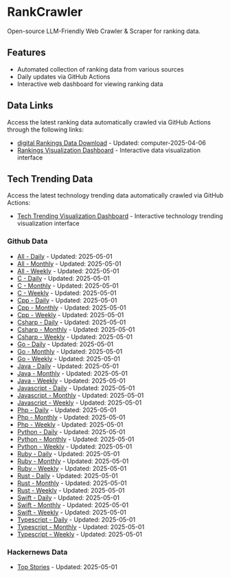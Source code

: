 # RankCrawler

Open-source LLM-Friendly Web Crawler & Scraper for ranking data.

## Features

* Automated collection of ranking data from various sources
* Daily updates via GitHub Actions
* Interactive web dashboard for viewing ranking data


## Data Links

Access the latest ranking data automatically crawled via GitHub Actions through the following links:

* [digital Rankings Data Download](https://github.com/chenjy16/RankCrawler/blob/main/data/1688/digital_computer_2025-04-06.json) - Updated: computer-2025-04-06
* [Rankings Visualization Dashboard](https://chenjy16.github.io/RankCrawler/1688_rankings.html) - Interactive data visualization interface




## Tech Trending Data

Access the latest technology trending data automatically crawled via GitHub Actions:

* [Tech Trending Visualization Dashboard](https://chenjy16.github.io/RankCrawler/tech_trending.html) - Interactive technology trending visualization interface

### Github Data

* [All - Daily](https://github.com/chenjy16/RankCrawler/blob/main/data/github/github_all_daily_2025-05-01.json) - Updated: 2025-05-01
* [All - Monthly](https://github.com/chenjy16/RankCrawler/blob/main/data/github/github_all_monthly_2025-05-01.json) - Updated: 2025-05-01
* [All - Weekly](https://github.com/chenjy16/RankCrawler/blob/main/data/github/github_all_weekly_2025-05-01.json) - Updated: 2025-05-01
* [C - Daily](https://github.com/chenjy16/RankCrawler/blob/main/data/github/github_c_daily_2025-05-01.json) - Updated: 2025-05-01
* [C - Monthly](https://github.com/chenjy16/RankCrawler/blob/main/data/github/github_c_monthly_2025-05-01.json) - Updated: 2025-05-01
* [C - Weekly](https://github.com/chenjy16/RankCrawler/blob/main/data/github/github_c_weekly_2025-05-01.json) - Updated: 2025-05-01
* [Cpp - Daily](https://github.com/chenjy16/RankCrawler/blob/main/data/github/github_cpp_daily_2025-05-01.json) - Updated: 2025-05-01
* [Cpp - Monthly](https://github.com/chenjy16/RankCrawler/blob/main/data/github/github_cpp_monthly_2025-05-01.json) - Updated: 2025-05-01
* [Cpp - Weekly](https://github.com/chenjy16/RankCrawler/blob/main/data/github/github_cpp_weekly_2025-05-01.json) - Updated: 2025-05-01
* [Csharp - Daily](https://github.com/chenjy16/RankCrawler/blob/main/data/github/github_csharp_daily_2025-05-01.json) - Updated: 2025-05-01
* [Csharp - Monthly](https://github.com/chenjy16/RankCrawler/blob/main/data/github/github_csharp_monthly_2025-05-01.json) - Updated: 2025-05-01
* [Csharp - Weekly](https://github.com/chenjy16/RankCrawler/blob/main/data/github/github_csharp_weekly_2025-05-01.json) - Updated: 2025-05-01
* [Go - Daily](https://github.com/chenjy16/RankCrawler/blob/main/data/github/github_go_daily_2025-05-01.json) - Updated: 2025-05-01
* [Go - Monthly](https://github.com/chenjy16/RankCrawler/blob/main/data/github/github_go_monthly_2025-05-01.json) - Updated: 2025-05-01
* [Go - Weekly](https://github.com/chenjy16/RankCrawler/blob/main/data/github/github_go_weekly_2025-05-01.json) - Updated: 2025-05-01
* [Java - Daily](https://github.com/chenjy16/RankCrawler/blob/main/data/github/github_java_daily_2025-05-01.json) - Updated: 2025-05-01
* [Java - Monthly](https://github.com/chenjy16/RankCrawler/blob/main/data/github/github_java_monthly_2025-05-01.json) - Updated: 2025-05-01
* [Java - Weekly](https://github.com/chenjy16/RankCrawler/blob/main/data/github/github_java_weekly_2025-05-01.json) - Updated: 2025-05-01
* [Javascript - Daily](https://github.com/chenjy16/RankCrawler/blob/main/data/github/github_javascript_daily_2025-05-01.json) - Updated: 2025-05-01
* [Javascript - Monthly](https://github.com/chenjy16/RankCrawler/blob/main/data/github/github_javascript_monthly_2025-05-01.json) - Updated: 2025-05-01
* [Javascript - Weekly](https://github.com/chenjy16/RankCrawler/blob/main/data/github/github_javascript_weekly_2025-05-01.json) - Updated: 2025-05-01
* [Php - Daily](https://github.com/chenjy16/RankCrawler/blob/main/data/github/github_php_daily_2025-05-01.json) - Updated: 2025-05-01
* [Php - Monthly](https://github.com/chenjy16/RankCrawler/blob/main/data/github/github_php_monthly_2025-05-01.json) - Updated: 2025-05-01
* [Php - Weekly](https://github.com/chenjy16/RankCrawler/blob/main/data/github/github_php_weekly_2025-05-01.json) - Updated: 2025-05-01
* [Python - Daily](https://github.com/chenjy16/RankCrawler/blob/main/data/github/github_python_daily_2025-05-01.json) - Updated: 2025-05-01
* [Python - Monthly](https://github.com/chenjy16/RankCrawler/blob/main/data/github/github_python_monthly_2025-05-01.json) - Updated: 2025-05-01
* [Python - Weekly](https://github.com/chenjy16/RankCrawler/blob/main/data/github/github_python_weekly_2025-05-01.json) - Updated: 2025-05-01
* [Ruby - Daily](https://github.com/chenjy16/RankCrawler/blob/main/data/github/github_ruby_daily_2025-05-01.json) - Updated: 2025-05-01
* [Ruby - Monthly](https://github.com/chenjy16/RankCrawler/blob/main/data/github/github_ruby_monthly_2025-05-01.json) - Updated: 2025-05-01
* [Ruby - Weekly](https://github.com/chenjy16/RankCrawler/blob/main/data/github/github_ruby_weekly_2025-05-01.json) - Updated: 2025-05-01
* [Rust - Daily](https://github.com/chenjy16/RankCrawler/blob/main/data/github/github_rust_daily_2025-05-01.json) - Updated: 2025-05-01
* [Rust - Monthly](https://github.com/chenjy16/RankCrawler/blob/main/data/github/github_rust_monthly_2025-05-01.json) - Updated: 2025-05-01
* [Rust - Weekly](https://github.com/chenjy16/RankCrawler/blob/main/data/github/github_rust_weekly_2025-05-01.json) - Updated: 2025-05-01
* [Swift - Daily](https://github.com/chenjy16/RankCrawler/blob/main/data/github/github_swift_daily_2025-05-01.json) - Updated: 2025-05-01
* [Swift - Monthly](https://github.com/chenjy16/RankCrawler/blob/main/data/github/github_swift_monthly_2025-05-01.json) - Updated: 2025-05-01
* [Swift - Weekly](https://github.com/chenjy16/RankCrawler/blob/main/data/github/github_swift_weekly_2025-05-01.json) - Updated: 2025-05-01
* [Typescript - Daily](https://github.com/chenjy16/RankCrawler/blob/main/data/github/github_typescript_daily_2025-05-01.json) - Updated: 2025-05-01
* [Typescript - Monthly](https://github.com/chenjy16/RankCrawler/blob/main/data/github/github_typescript_monthly_2025-05-01.json) - Updated: 2025-05-01
* [Typescript - Weekly](https://github.com/chenjy16/RankCrawler/blob/main/data/github/github_typescript_weekly_2025-05-01.json) - Updated: 2025-05-01

### Hackernews Data

* [Top Stories](https://github.com/chenjy16/RankCrawler/blob/main/data/hackernews/hackernews_top_2025-05-01.json) - Updated: 2025-05-01


